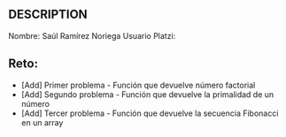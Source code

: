 ## DESCRIPTION

Nombre: Saúl Ramírez Noriega
Usuario Platzi:

## Reto:

- [Add] Primer problema - Función que devuelve número factorial
- [Add] Segundo problema - Función que devuelve la primalidad de un número
- [Add] Tercer problema - Función que devuelve la secuencia Fibonacci en un array
